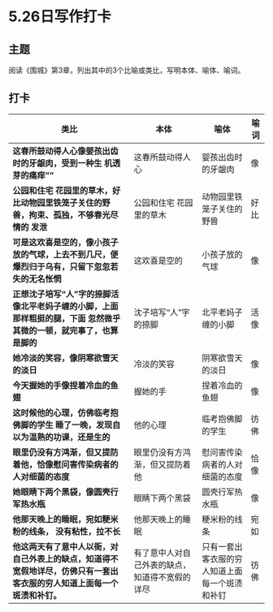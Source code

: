 # 5.26日写作打卡

## 主题
阅读《围城》第3章，列出其中的3个比喻或类比，写明本体、喻体、喻词。

## 打卡

|类比|本体|喻体|喻词|
|---|---|---|---|
|**这春所鼓动得人心像婴孩出齿时的牙龈肉，受到一种生 机透芽的痛痒””**  |这春所鼓动得人心|婴孩出齿时的牙龈肉|像|
|**公园和住宅 花园里的草木，好比动物园里铁笼子关住的野兽，拘束、孤独，不够春光尽情的 发泄**|公园和住宅 花园里的草木|动物园里铁笼子关住的野兽|好比|
|**可是这欢喜是空的，像小孩子放的气球，上去不到几尺，便爆烈归于乌有，只留下忽忽若 失的无名怅惘**|这欢喜是空的|小孩子放的气球|像|
|**正想沈子培写“人”字的捺脚活像北平老妈子缠的小脚，上面那样粗挺的腿，下面 忽然微乎其微的一顿，就完事了，也算是脚的**|沈子培写“人”字的捺脚|北平老妈子缠的小脚|活像|
|**她冷淡的笑容，像阴寒欲雪天的淡日**|冷淡的笑容|阴寒欲雪天的淡日|像|
|**今天握她的手像捏着冷血的鱼翅**|握她的手|捏着冷血的鱼翅|像|
|**这时候他的心理，仿佛临考抱佛脚的学生 睡了一晚，发现自以为温熟的功课，还是生的**|他的心理|临考抱佛脚的学生|彷佛|
**眼里仍没有方鸿渐，但又提防着他，恰像慰问害传染病者的人对细菌的态度**|眼里仍没有方鸿渐，但又提防着他|慰问害传染病者的人对细菌的态度|恰像|
**她眼睛下两个黑袋，像圆壳行军热水瓶**|眼睛下两个黑袋|圆壳行军热水瓶|像|
|**他那天晚上的睡眠，宛如粳米粉的线条， 没有粘性，拉不长**|他那天晚上的睡眠|粳米粉的线条|宛如|
|**他这两天有了意中人以衙，对自己外表上的缺点，知道得不宽假地详尽，仿佛只有一套出客衣服的穷人知道上面每一个斑渍和补钉。**|有了意中人对自己外表的缺点，知道得不宽假的详尽|只有一套出客衣服的穷人知道上面每一个斑渍和补钉|彷佛|
